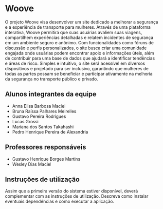 # Woove

O projeto Woove visa desenvolver um site dedicado a melhorar a segurança e a experiência de transporte para mulheres. Através de uma plataforma interativa, Woove permitirá que suas usuárias avaliem suas viagens, compartilhem experiências detalhadas e relatem incidentes de segurança em um ambiente seguro e anônimo. Com funcionalidades como fóruns de discussão e perfis personalizados, o site busca criar uma comunidade engajada onde usuárias podem encontrar apoio e informações úteis, além de contribuir para uma base de dados que ajudará a identificar tendências e áreas de risco. Simples e intuitivo, o site será acessível em diversos dispositivos e projetado para ser inclusivo, garantindo que mulheres de todas as partes possam se beneficiar e participar ativamente na melhoria da segurança no transporte público e privado.

## Alunos integrantes da equipe
* Anna Elisa Barbosa Maciel 
* Bruna Raíssa Palhares Meirelles 
* Gustavo Pereira Rodrigues 
* Lucas Grossi 
* Mariana dos Santos Takahashi 
* Pedro Henrique Pereira de Alexandria 

## Professores responsáveis

* Gustavo Henrique Borges Martins
* Wesley Dias Maciel

## Instruções de utilização

Assim que a primeira versão do sistema estiver disponível, deverá complementar com as instruções de utilização. Descreva como instalar eventuais dependências e como executar a aplicação.
